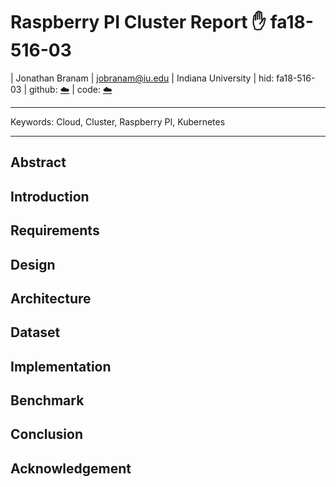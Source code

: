 # Raspberry PI Cluster Report :hand: fa18-516-03

| Jonathan Branam
| jobranam@iu.edu
| Indiana University
| hid: fa18-516-03
| github:
[:cloud:](https://github.com/cloudmesh-community/proceedings-fa18/blob/master/project-report/report.md)
| code:
[:cloud:](https://github.com/cloudmesh-community/proceedings-fa18/blob/master/project-code)

---

Keywords: Cloud, Cluster, Raspberry PI, Kubernetes

---

## Abstract

## Introduction

## Requirements

## Design

## Architecture

## Dataset

## Implementation

## Benchmark

## Conclusion

## Acknowledgement


